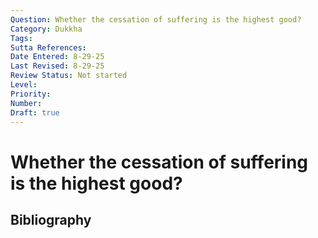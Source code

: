 ```yaml
---
Question: Whether the cessation of suffering is the highest good?
Category: Dukkha
Tags: 
Sutta References: 
Date Entered: 8-29-25
Last Revised: 8-29-25
Review Status: Not started
Level: 
Priority: 
Number: 
Draft: true
---
```


# Whether the cessation of suffering is the highest good?

## Bibliography

<!-- 

Notes:



 -->